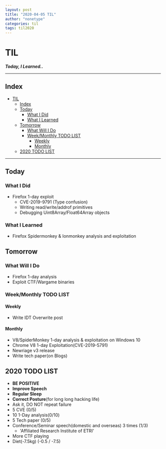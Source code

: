```yaml
---
layout: post
title: "2020-04-05 TIL"
author: "nonetype"
categories: til
tags: til2020
---
```


# TIL
***Today, I Learned..***

---
## Index

<!-- @import "[TOC]" {cmd="toc" depthFrom=1 depthTo=6 orderedList=false} -->
<!-- code_chunk_output -->

- [TIL](#til)
  - [Index](#index)
  - [Today](#today)
    - [What I Did](#what-i-did)
    - [What I Learned](#what-i-learned)
  - [Tomorrow](#tomorrow)
    - [What Will I Do](#what-will-i-do)
    - [Week/Monthly TODO LIST](#weekmonthly-todo-list)
      - [Weekly](#weekly)
      - [Monthly](#monthly)
  - [2020 TODO LIST](#2020-todo-list)

<!-- /code_chunk_output -->

---


## Today
### What I Did
- Firefox 1-day exploit
    - CVE-2019-9791 (Type confusion)
    - Writing read/write/addrof primitives
    - Debugging Uint8Array/Float64Array objects

### What I Learned
- Firefox Spidermonkey & Ionmonkey analysis and exploitation

## Tomorrow
### What Will I Do
- Firefox 1-day analysis
- Exploit CTF/Wargame binaries

### Week/Monthly TODO LIST
#### Weekly
- Write IDT Overwrite post

#### Monthly
- V8/SpiderMonkey 1-day analysis & exploitation on Windows 10
- Chrome V8 1-day Exploitation(CVE-2019-5791)
- Newriage v3 release
- Write tech paper(on Blogs)

## 2020 TODO LIST
- **BE POSITIVE**
- **Improve Speech**
- **Regular Sleep**
- **Correct Posture**(for long long hacking life)
- Ask it, DO NOT repeat failure
- 5 CVE (0/5)
- 10 1-Day analysis(0/10)
- 5 Tech paper (0/5)
- Conference/Seminar speech(domestic and overseas) 3 times (1/3)
  - 'Affiliated Research Institute of ETRI'
- More CTF playing
- Diet(-7.5kg) (-0.5 / -7.5)
